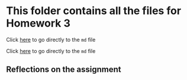 # This folder contains all the files for Homework 3

Click [here](/hm03.md) to go directly to the `md` file

Click [here](/hm03.Rmd) to go directly to the `md` file

## Reflections on the assignment


